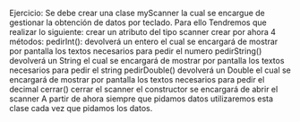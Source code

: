 Ejercicio:
Se debe crear una clase myScanner la cual  se encargue de gestionar la obtención de datos por teclado. Para ello Tendremos que realizar lo siguiente:
crear un atributo del tipo scanner
crear por ahora 4 métodos:
pedirInt(): devolverá un entero el cual se encargará de mostrar por pantalla los textos necesarios para pedir el numero
pedirString() devolverá un String el cual se encargará de mostrar por pantalla los textos necesarios para pedir el string
pedirDouble() devolverá un Double el cual se encargará de mostrar por pantalla los textos necesarios para pedir el decimal
cerrar() cerrar el scanner
el constructor se encargará de abrir el scanner
A partir de ahora siempre que pidamos datos utilizaremos esta clase cada vez que pidamos los datos.
